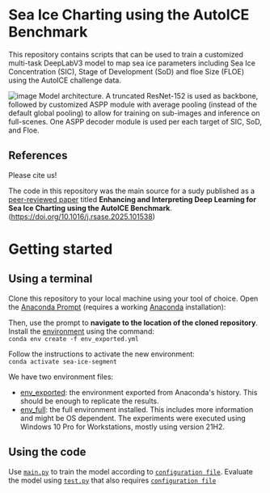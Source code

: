 # Sea Ice Charting using the AutoICE  Benchmark

This repository contains scripts that can be used to train a  customized multi-task DeepLabV3 model to map sea ice parameters including Sea Ice Concentration (SIC), Stage of Development (SoD) and floe Size (FLOE) using the AutoICE challenge data.


![image](https://github.com/user-attachments/assets/8afa1f60-4197-4e6b-8167-a09ea0ad1b87)
Model architecture. A truncated ResNet-152 is used as backbone, followed by customized ASPP module with average pooling (instead of the default global pooling) to allow for training on sub-images and inference on full-scenes. One ASPP decoder module is used per each target of SIC, SoD, and Floe.

## References
Please cite us!

The code in this repository was the main source for a sudy published as a [peer-reviewed paper](https://www.sciencedirect.com/science/article/abs/pii/S2352938525000916) titled **Enhancing and Interpreting Deep Learning for Sea Ice Charting using the AutoICE Benchmark**. (https://doi.org/10.1016/j.rsase.2025.101538)


# Getting started
## Using a terminal
Clone this repository to your local machine using your tool of choice. Open the [Anaconda Prompt](https://docs.anaconda.com/anaconda/user-guide/getting-started/) (requires a working [Anaconda](https://www.anaconda.com/) installation):

Then, use the prompt to **navigate to the location of the cloned repository**. Install the [environment](env_exported.yml) using the command:  
`conda env create -f env_exported.yml`

Follow the instructions to activate the new environment:  
`conda activate sea-ice-segment`

We have two environment files: 
- [env_exported](env_exported.yml): the environment exported from  Anaconda's history. This should be enough to replicate the results.
- [env_full](env_full.yml): the full environment installed. This includes more information and might be OS dependent. The experiments were executed using Windows 10 Pro for Workstations, mostly using version 21H2.

## Using the code
Use [`main.py`](main.py) to train the model according to [`configuration file`](config_main.ini). Evaluate the model using  [`test.py`](test.py) that also requires [`configuration file`](config_eval.ini)

